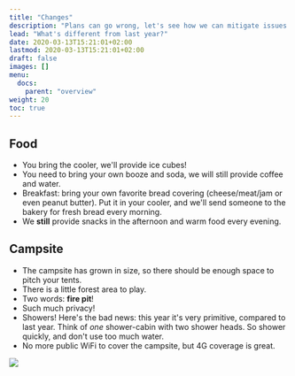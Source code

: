 ```yaml
---
title: "Changes"
description: "Plans can go wrong, let's see how we can mitigate issues."
lead: "What's different from last year?"
date: 2020-03-13T15:21:01+02:00
lastmod: 2020-03-13T15:21:01+02:00
draft: false
images: []
menu: 
  docs:
    parent: "overview"
weight: 20
toc: true
---
```

## Food

* You bring the cooler, we'll provide ice cubes!
* You need to bring your own booze and soda, we will still provide coffee and water.
* Breakfast: bring your own favorite bread covering (cheese/meat/jam or even peanut butter). Put it in your cooler, and we'll send someone to the bakery for fresh bread every morning.
* We **still** provide snacks in the afternoon and warm food every evening.

## Campsite

* The campsite has grown in size, so there should be enough space to pitch your tents.
* There is a little forest area to play.
* Two words: **fire pit**!
* Such much privacy!
* Showers! Here's the bad news: this year it's very primitive, compared to last year. Think of _one_ shower-cabin with two shower heads. So shower quickly, and don't use too much water.
* No more public WiFi to cover the campsite, but 4G coverage is great.

![](../assets/doge.png)